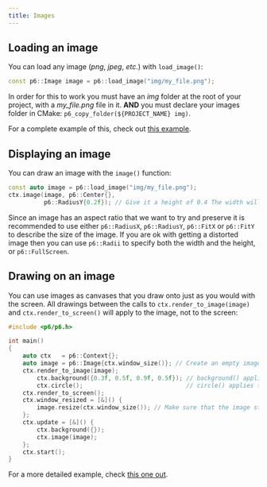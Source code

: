 ```yaml
---
title: Images
---
```


## Loading an image

You can load any image (*png*, *jpeg*, *etc.*) with `load_image()`:

```cpp
const p6::Image image = p6::load_image("img/my_file.png");
```

In order for this to work you must have an *img* folder at the root of your project, with a *my_file.png* file in it. **AND** you must declare your images folder in CMake: `p6_copy_folder(${PROJECT_NAME} img)`.

For a complete example of this, check out [this example](https://github.com/JulesFouchy/p6-docs/tree/main/examples/complete).

## Displaying an image

You can draw an image with the `image()` function:

```cpp
const auto image = p6::load_image("img/my_file.png");
ctx.image(image, p6::Center{},
          p6::RadiusY{0.2f}); // Give it a height of 0.4 The width will be deduced based on the aspect_ratio of the image
```

Since an image has an aspect ratio that we want to try and preserve it is recommended to use either `p6::RadiusX`, `p6::RadiusY`, `p6::FitX` or `p6::FitY` to describe the size of the image. If you are ok with getting a distorted image then you can use `p6::Radii` to specify both the width and the height, or `p6::FullScreen`.

## Drawing on an image

You can use images as canvases that you draw onto just as you would with the screen. All drawings between the calls to `ctx.render_to_image(image)` and `ctx.render_to_screen()` will apply to the image, not to the screen:

```cpp
#include <p6/p6.h>

int main()
{
    auto ctx   = p6::Context{};
    auto image = p6::Image{ctx.window_size()}; // Create an empty image with the same size as the window
    ctx.render_to_image(image);
        ctx.background({0.3f, 0.5f, 0.9f, 0.5f}); // background() applies to image, not to the screen
        ctx.circle();                             // circle() applies to image, not to the screen
    ctx.render_to_screen();
    ctx.window_resized = [&]() {
        image.resize(ctx.window_size()); // Make sure that the image still has the same size as the window even after it resizes
    };
    ctx.update = [&]() {
        ctx.background({});
        ctx.image(image);
    };
    ctx.start();
}
```

For a more detailed example, check [this one out](https://github.com/JulesFouchy/p6-docs/blob/main/tests/render_to_image.cpp).